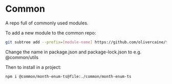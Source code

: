 # Common

A repo full of commonly used modules.

To add a new module to the common repo:

```sh
git subtree add --prefix=[module-name] https://github.com/olivercaine/typescript-library-boilerplate.git modpack/latest --squash
```

Change the name in package.json and package-lock.json to e.g. @common/utils

Then to install in a project:

```
npm i @common/month-enum-ts@file:./common/month-enum-ts
```